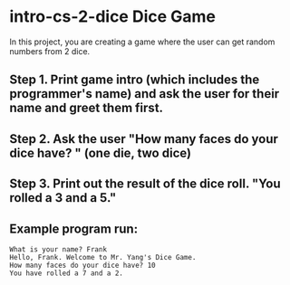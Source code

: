 # intro-cs-2-dice Dice Game
In this project, you are creating a game where the user can get random numbers from 2 dice. 
## Step 1. Print game intro (which includes the programmer's name) and ask the user for their name and greet them first.
## Step 2. Ask the user "How many faces do your dice have? " (one die, two dice)
## Step 3. Print out the result of the dice roll. "You rolled a 3 and a 5."

## Example program run:
```
What is your name? Frank
Hello, Frank. Welcome to Mr. Yang's Dice Game.
How many faces do your dice have? 10
You have rolled a 7 and a 2.
```
